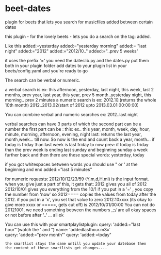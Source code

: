 beet-dates
==========

plugin for beets that lets you search for musicfiles added between certain dates

 this plugin - for the lovely beets - 
 lets you do a search on the tag: added.
 
 Like this added:=yesterday
           added:="yesterday morning"
           added:= "last night"
           added:="2012"
           added:="2012/10.."
           added:="..prev 5 weeks"
           
 it uses the prefix '='
 you need the dateslib.py and the dates.py
 put them both in your plugin folder
 add dates to your plugin list in your beets/config.yaml
 and you're ready to go  
 
 
 The search can be verbal or numeric.
 
 a verbal search is ex: this afternoon, yesterday, last night, 
    this week, last 2 months, prev year, last year, this year,
    prev 5 month..yesterday night, this morning.. prev 2 minutes
 a numeric search is ex: 2012.10.(returns the whole 10th month)
    2012..2013.02(start of 2012 upto 2013.03.01 00:00:00)

 You can combine verbal and numeric searches
     ex: 2012..last night
 
 verbal searches can have 3 parts
 of which the second part can be a number
 the first part can be :
    this: ex.. this year, month, week, day, hour, minute,
          morning, afternoon, evening, night
    last: returns the last year, month,week... till now.
          So now is the end and count back a year, month...
          if today is friday than last week is last friday to now
    prev: if today is friday than the prev week is ending last sunday
          and beginning sunday a week further back 
 and then there are these special words: yesterday, today

 if you got whitespaces between words
 you should use " or ' at the beginning and end
    added:="last 5 minutes"
 
 for numeric requests: 2012/10/12/23/59 (Y,m,d,H,mi)
    is the input format.
    when you give just a part of this, it gets that:
        2012 gives you all of 2012
        2012/10/01 gives you everything from the 10/1
    if you put in a '=' , you copy the number from 'now'
        so 2012==== copies the values from today after the 2012. 
    if you put in a 'x', you set that value to zero
         2012:10xxxx (its okay to give more xxxx or =====, gets cut off)
         is 2012/10/01/00:00
    You can not do 20121001, we need something between the numbers
        ,;:/ are all okay
    spaces or not before after '..' ... all ok


 You can use this with your smartplaylistplugin:
    query: 'added:="last hour"'(watch the ' and ")
    name: 'addedlasthour.m3u'                                                                                                                                          
    query: 'added:="prev month"'
    query: 'added:=today"
    
    the smartlist stays the same untill you update your datebase then
    the content of these smartlists get changes....
